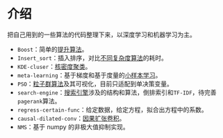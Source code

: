 # 介绍

把自己用到的一些算法的代码整理下来，以深度学习和机器学习为主。

- `Boost`：简单的[提升算法](https://muyuuuu.github.io/2020/04/02/adaboost/)。
- `Insert_sort`：插入排序，对比[不同复杂度算法](https://muyuuuu.github.io/2020/03/02/algorithm-time-complexity/)的耗时。
- `KDE-cluser`：[核密度聚类](https://muyuuuu.github.io/2020/03/30/KDE-cluster/)。
- `meta-learning`：基于梯度和基于度量的[小样本学习](https://muyuuuu.github.io/2020/09/20/meta-learning/)。
- `PSO`：[粒子群算法](https://muyuuuu.github.io/2020/12/07/pso-ga-sa/)及其可视化，目前只适配到单决策变量。
- `search-engine`：[搜索引擎](https://muyuuuu.github.io/2019/05/19/search-engine/)涉及的结构和算法，倒排索引和`TF-IDF`，待完善`pagerank`算法。
- `regress-certain-func`：给定数据，给定方程，拟合出方程中的系数。
- `causal-dilated-conv`：[因果扩张卷积](https://muyuuuu.github.io/2021/03/10/causal-dilated-conv/)。
- `NMS`：基于 numpy 的非极大值抑制实现。